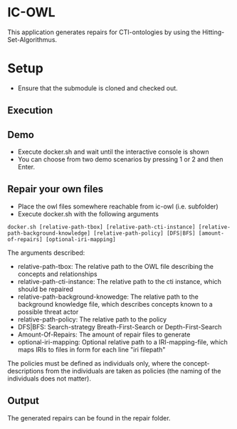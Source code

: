 # IC-OWL

This application generates repairs for CTI-ontologies by using the Hitting-Set-Algorithmus.

# Setup

- Ensure that the submodule is cloned and checked out.


## Execution


## Demo

- Execute docker.sh and wait until the interactive console is shown
- You can choose from two demo scenarios by pressing 1 or 2 and then Enter.

## Repair your own files

- Place the owl files somewhere reachable from ic-owl (i.e. subfolder)
- Execute docker.sh with the following arguments

`docker.sh [relative-path-tbox] [relative-path-cti-instance] [relative-path-background-knowledge] [relative-path-policy] [DFS|BFS] [amount-of-repairs] [optional-iri-mapping]`

The arguments described:

- relative-path-tbox: The relative path to the OWL file describing the concepts and relationships
- relative-path-cti-instance: The relative path to the cti instance, which should be repaired
- relative-path-background-knowedge: The relative path to the background knowledge file, which describes concepts known to a possible threat actor
- relative-path-policy: The relative path to the policy
- DFS|BFS: Search-strategy Breath-First-Search or Depth-First-Search
- Amount-Of-Repairs: The amount of repair files to generate
- optional-iri-mapping: Optional relative path to a IRI-mapping-file, which maps IRIs to files in form for each line "iri filepath"

The policies must be defined as individuals only, where the concept-descriptions from the individuals are taken as policies (the naming of the individuals does not matter).

## Output

The generated repairs can be found in the repair folder.



